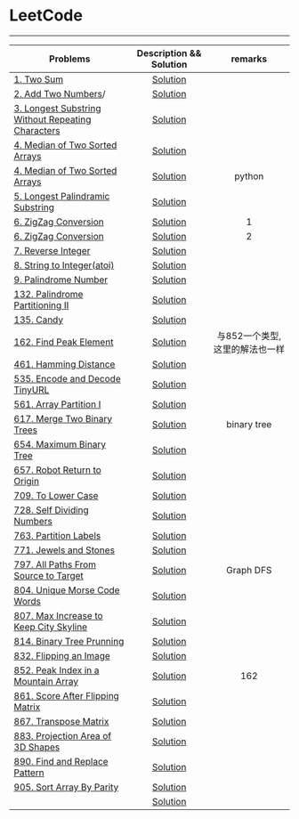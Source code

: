 LeetCode
====

****

|Problems|Description && Solution|remarks|
|----------|:-------------------------------:|:-----:|
|[1. Two Sum](https://leetcode.com/problems/two-sum/description/)|[Solution](https://github.com/wmjtxt/LeetCode/blob/master/001.%20Two%20Sum.cpp)||
|[2. Add Two Numbers](https://leetcode.com/problems/add-two-numbers/description)/|[Solution](https://github.com/wmjtxt/LeetCode/blob/master/002.%20Add%20Two%20Numbers.cpp)||
|[3. Longest Substring Without Repeating Characters](https://leetcode.com/problems/longest-substring-without-repeating-characters/description/)|[Solution](https://github.com/wmjtxt/LeetCode/blob/master/003.%20Longest%20Substring%20Without%20Repeating%20Characters.cpp)||
|[4. Median of Two Sorted Arrays](https://leetcode.com/problems/median-of-two-sorted-arrays/description/)|[Solution](https://github.com/wmjtxt/LeetCode/blob/master/004.%20Median%20of%20Two%20Sorted%20Arrays.cpp)||
|[4. Median of Two Sorted Arrays](https://leetcode.com/problems/median-of-two-sorted-arrays/description/)|[Solution](https://github.com/wmjtxt/LeetCode/blob/master/004.%20Median%20of%20Two%20Sorted%20Arrays.py)|python|
|[5. Longest Palindramic Substring](https://leetcode.com/problems/longest-palindromic-substring/description/)|[Solution](https://github.com/wmjtxt/LeetCode/blob/master/005.%20Longest%20Palindromic%20Substring.cpp)||
|[6. ZigZag Conversion](https://leetcode.com/problems/zigzag-conversion/description/)|[Solution](https://github.com/wmjtxt/LeetCode/blob/master/006.%20ZigZag%20Conversion.cpp)|1|
|[6. ZigZag Conversion](https://leetcode.com/problems/zigzag-conversion/description/)|[Solution](https://github.com/wmjtxt/LeetCode/blob/master/006.%20ZigZag%20Conversion1.cpp)|2|
|[7. Reverse Integer](https://leetcode.com/problems/reverse-integer/description/)|[Solution](https://github.com/wmjtxt/LeetCode/blob/master/007.%20Reverse%20Integer.cpp)||
|[8. String to Integer(atoi)](https://leetcode.com/problems/string-to-integer-atoi/description/)|[Solution](https://github.com/wmjtxt/LeetCode/blob/master/008.%20String%20to%20Integer%20(atoi).cpp)||
|[9. Palindrome Number](https://leetcode.com/problems/palindrome-number/description/)|[Solution](https://github.com/wmjtxt/LeetCode/blob/master/009.%20Palindrome%20Number.cpp)||
|[132. Palindrome Partitioning II](https://leetcode.com/problems/palindrome-partitioning-ii/description/)|[Solution](https://github.com/wmjtxt/LeetCode/blob/master/132%20Palindrome%20Partitioning%20II.cc)||
|[135. Candy](https://leetcode.com/problems/candy/description/)|[Solution](https://github.com/wmjtxt/LeetCode/blob/master/135%20Candy.cc)||
|[162. Find Peak Element](https://leetcode.com/problems/find-peak-element/description/)|[Solution](https://github.com/wmjtxt/LeetCode/blob/master/162.%20Find%20Peak%20Element.cpp)|与852一个类型,这里的解法也一样|
|[461. Hamming Distance](https://leetcode.com/problems/hamming-distance/description/)|[Solution](https://github.com/wmjtxt/LeetCode/blob/master/461.%20Hamming%20Distance.cpp)||
|[535. Encode and Decode TinyURL](https://leetcode.com/problems/encode-and-decode-tinyurl/description/)|[Solution](https://github.com/wmjtxt/LeetCode/blob/master/535.%20Encode%20and%20Decode%20TinyURL.cpp)||
|[561. Array Partition I](https://leetcode.com/problems/array-partition-i/description/)|[Solution](https://github.com/wmjtxt/LeetCode/blob/master/561.%20Array%20Partition%20I.cpp)||
|[617. Merge Two Binary Trees](https://leetcode.com/problems/merge-two-binary-trees/description/)|[Solution](https://github.com/wmjtxt/LeetCode/blob/master/617.%20Merge%20Two%20Binary%20Trees.cpp)|binary tree|
|[654. Maximum Binary Tree](https://leetcode.com/problems/maximum-binary-tree/description/)|[Solution](https://github.com/wmjtxt/LeetCode/blob/master/654.%20Maximum%20Binary%20Tree.cpp)||
|[657. Robot Return to Origin](https://leetcode.com/problems/robot-return-to-origin/description/)|[Solution](https://github.com/wmjtxt/LeetCode/blob/master/657.%20Robot%20Return%20to%20Origin.cpp)||
|[709. To Lower Case](https://leetcode.com/problems/to-lower-case/description/)|[Solution](https://github.com/wmjtxt/LeetCode/blob/master/709.%20To%20Lower%20Case.cpp)||
|[728. Self Dividing Numbers](https://leetcode.com/problems/self-dividing-numbers/description/)|[Solution](https://github.com/wmjtxt/LeetCode/blob/master/728.%20Self%20Dividing%20Numbers.cpp)||
|[763. Partition Labels](https://leetcode.com/problems/partition-labels/description/)|[Solution](https://github.com/wmjtxt/LeetCode/blob/master/763.%20Partition%20Labels.cpp)||
|[771. Jewels and Stones](https://leetcode.com/problems/jewels-and-stones/description/)|[Solution](https://github.com/wmjtxt/LeetCode/blob/master/771.%20Jewels%20and%20Stones.cpp)||
|[797. All Paths From Source to Target](https://leetcode.com/problems/all-paths-from-source-to-target/description/)|[Solution](https://github.com/wmjtxt/LeetCode/blob/master/797.%20All%20Paths%20From%20Source%20to%20Target.cpp)|Graph DFS|
|[804. Unique Morse Code Words](https://leetcode.com/problems/unique-morse-code-words/description/)|[Solution](https://github.com/wmjtxt/LeetCode/blob/master/804.%20Unique%20Morse%20Code%20Words.cpp)||
|[807. Max Increase to Keep City Skyline](https://leetcode.com/problems/max-increase-to-keep-city-skyline/)|[Solution](https://github.com/wmjtxt/LeetCode/blob/master/807.%20Max%20Increase%20to%20Keep%20City%20Skyline.cpp)||
|[814. Binary Tree Prunning](https://leetcode.com/problems/binary-tree-pruning/description/)|[Solution](https://github.com/wmjtxt/LeetCode/blob/master/814.%20Binary%20Tree%20Pruning.cpp)||
|[832. Flipping an Image](https://leetcode.com/problems/flipping-an-image/description/)|[Solution](https://github.com/wmjtxt/LeetCode/blob/master/832.%20Flipping%20an%20Image.cpp)||
|[852. Peak Index in a Mountain Array](https://leetcode.com/problems/peak-index-in-a-mountain-array/description/)|[Solution](https://github.com/wmjtxt/LeetCode/blob/master/852.%20Peak%20Index%20in%20a%20Mountain%20Array.cpp)|162|
|[861. Score After Flipping Matrix](https://leetcode.com/problems/score-after-flipping-matrix/description/)|[Solution](https://github.com/wmjtxt/LeetCode/blob/master/861.%20Score%20After%20Flipping%20Matrix.cpp)||
|[867. Transpose Matrix](https://leetcode.com/problems/transpose-matrix/description/)|[Solution](https://github.com/wmjtxt/LeetCode/blob/master/867.%20Transpose%20Matrix.cpp)||
|[883. Projection Area of 3D Shapes](https://leetcode.com/problems/projection-area-of-3d-shapes/description/)|[Solution](https://github.com/wmjtxt/LeetCode/blob/master/883.%20Projection%20Area%20of%203D%20Shapes.cpp)||
|[890. Find and Replace Pattern](https://leetcode.com/problems/find-and-replace-pattern/description/)|[Solution](https://github.com/wmjtxt/LeetCode/blob/master/890.%20Find%20and%20Replace%20Pattern.cpp)||
|[905. Sort Array By Parity](https://leetcode.com/problems/sort-array-by-parity/description/)|[Solution](https://github.com/wmjtxt/LeetCode/blob/master/905.%20Sort%20Array%20By%20Parity.cpp)||
|[]()|[Solution]()||
